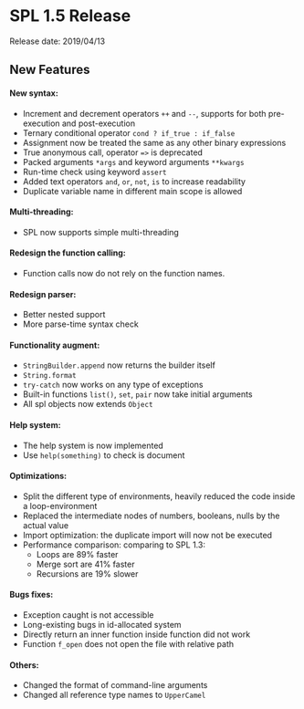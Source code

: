 # SPL 1.5 Release

Release date: 2019/04/13

## New Features

#### New syntax:
* Increment and decrement operators `++` and `--`, supports for both
pre-execution and post-execution
* Ternary conditional operator `cond ? if_true : if_false`
* Assignment now be treated the same as any other binary expressions
* True anonymous call, operator `=>` is deprecated
* Packed arguments `*args` and keyword arguments `**kwargs`
* Run-time check using keyword `assert`
* Added text operators `and`, `or`, `not`, `is` to increase readability
* Duplicate variable name in different main scope is allowed

#### Multi-threading:
* SPL now supports simple multi-threading
    
#### Redesign the function calling:
* Function calls now do not rely on the function names.

#### Redesign parser:
* Better nested support
* More parse-time syntax check
    
#### Functionality augment:
* `StringBuilder.append` now returns the builder itself
* `String.format`
* `try-catch` now works on any type of exceptions
* Built-in functions `list()`, `set`, `pair` now take initial arguments
* All spl objects now extends `Object`

#### Help system:
* The help system is now implemented
* Use `help(something)` to check is document
    
#### Optimizations:
* Split the different type of environments, heavily reduced the code
inside a loop-environment
* Replaced the intermediate nodes of numbers, booleans, nulls by the
actual value
* Import optimization: the duplicate import will now not be executed
* Performance comparison: comparing to SPL 1.3:
    * Loops are 89% faster
    * Merge sort are 41% faster
    * Recursions are 19% slower

#### Bugs fixes:
* Exception caught is not accessible
* Long-existing bugs in id-allocated system
* Directly return an inner function inside function did not work
* Function `f_open` does not open the file with relative path

#### Others:
* Changed the format of command-line arguments
* Changed all reference type names to `UpperCamel`
